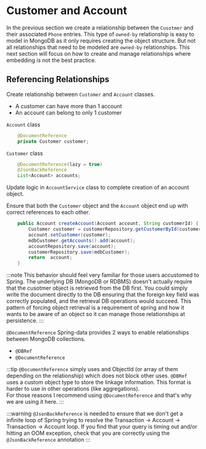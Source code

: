 # Customer and Account

In the previous section we create a relationship between the `Cusotmer` and their associated `Phone` entries. This type of `owned-by` relationship
 is easy to model in MongoDB as it only requires creating the object structure. But not all relationships that need to be modeled
are `owned-by` relationships. This next section will focus on how to create and manage relationships where embedding is not the best practice. 

## Referencing Relationships

Create relationship between `Customer` and `Account` classes.

* A customer can have more than 1 account
* An account can belong to only 1 customer

`Account` class
```java
    @DocumentReference
    private Customer customer;
```
`Customer` class

```java
    @DocumentReference(lazy = true)
    @JsonBackReference
    List<Account> accounts;
```

Update logic in `AccountService` class to complete creation of an account object.

Ensure that both the `Customer` object and the `Account` object end up with correct references to each other.

```java
    public Account createAccount(Account account, String customerId) {
        Customer customer = customerRepository.getCustomerById(customerId);
        account.setCustomer(customer);
        mdbCustomer.getAccounts().add(account);
        accountRepository.save(account);
        customerRepository.save(mdbCustomer);
        return  account;
    }
```
:::note
This behavior should feel very familiar for those users accustomed to Spring. The underlying DB (MongoDB or RDBMS) doesn't actually require that the cusotmer object 
is retrieved from the DB first. You could simply write the document directly to the DB ensuring that the foreign key field was correctly populated, and the retrieval DB operations would succeed. This pattern of
forcing object retrieval is a requirement of spring and how it wants to be aware of an object so it can manage those relationships at persistence. 
:::


 `@DocumentReference`
 Spring-data provides 2 ways to enable relationships between MongoDB collections.
 * `@DBRef`
 * `@DocumentReference`

:::tip
`@DocumentReference` simply uses and ObjectId (or array of them depending on the relationship) which does not block other uses.
`@DBRef` uses a custom object type to store the linkage information. This format is harder to use in other operations (like aggregations).   
For those reasons I recommend using `@DocumentReference` and that's why we are using it here.
:::


:::warning
`@JsonBackReference` is needed to ensure that we don't get a infinite loop of Spring trying to resolve the Transaction -> Account -> Transaction -> Account loop. If you find that 
your query is timing out and/or hitting an OOM exception, check that you are correctly using the `@JsonBackReference` annotation
:::


























